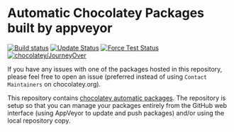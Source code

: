 # Automatic Chocolatey Packages built by appveyor

[![Build status](https://ci.appveyor.com/api/projects/status/github/JourneyOver/chocolatey-packages?svg=true)](https://ci.appveyor.com/project/JourneyOver/chocolatey-packages)
[![Update Status](https://img.shields.io/badge/Update-Status-blue.svg)](https://gist.github.com/JourneyOver/508bb89c4cc35b67842940c60310532b)
[![Force Test Status](https://img.shields.io/badge/Update-Force%20Test%20Status-red.svg)](https://gist.github.com/JourneyOver/13f08beca5db513521762b5c4ce53d58)
[![chocolatey/JourneyOver](https://img.shields.io/badge/Chocolatey-JourneyOver-008b85.svg)](https://chocolatey.org/profiles/JourneyOver)

If you have any issues with one of the packages hosted in this repository, please feel free to open an issue (preferred instead of using `Contact Maintainers` on chocolatey.org).

This repository contains [chocolatey automatic packages](https://chocolatey.org/docs/automatic-packages).
The repository is setup so that you can manage your packages entirely from the GitHub web interface (using AppVeyor to update and push packages) and/or using the local repository copy.
